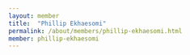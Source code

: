 ```yaml
---
layout: member
title:  "Phillip Ekhaesomi"
permalink: /about/members/phillip-ekhaesomi.html
member: phillip-ekhaesomi
---
```

